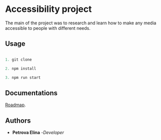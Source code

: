 # Accessibility project

The main of the project was to research and learn how to make any media accessible to people with different needs.


## Usage

```python

1. git clone

2. npm install

3. npm run start

```


## Documentations

[Roadmap](https://docs.google.com/document/d/1QTQCjp9IO01QigfbL1FQWV37jEoZvnH84U9Qm7NTVTM/edit?usp=sharing).

## Authors

- **Petrova Elina** -_Developer_
